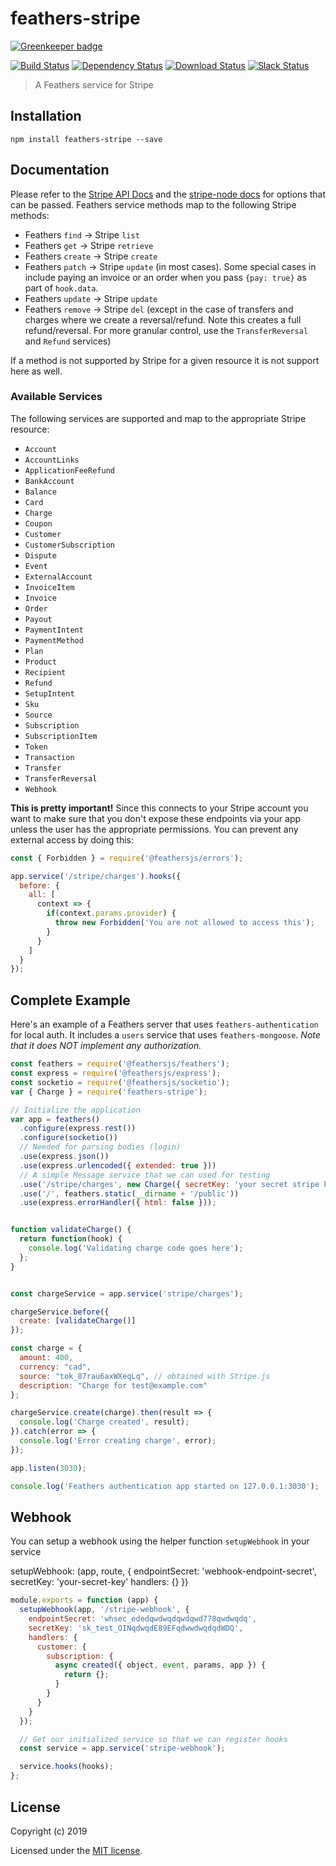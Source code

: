 # feathers-stripe

[![Greenkeeper badge](https://badges.greenkeeper.io/feathersjs-ecosystem/feathers-stripe.svg)](https://greenkeeper.io/)

[![Build Status](https://travis-ci.org/feathersjs-ecosystem/feathers-stripe.png?branch=master)](https://travis-ci.org/feathersjs-ecosystem/feathers-stripe)
[![Dependency Status](https://img.shields.io/david/feathersjs-ecosystem/feathers-stripe.svg?style=flat-square)](https://david-dm.org/feathersjs-ecosystem/feathers-stripe)
[![Download Status](https://img.shields.io/npm/dm/feathers-stripe.svg?style=flat-square)](https://www.npmjs.com/package/feathers-stripe)
[![Slack Status](http://slack.feathersjs.com/badge.svg)](http://slack.feathersjs.com)

> A Feathers service for Stripe

## Installation

```
npm install feathers-stripe --save
```

## Documentation

Please refer to the [Stripe API Docs](https://stripe.com/docs/api/node) and the [stripe-node docs](https://github.com/stripe/stripe-node) for options that can be passed. Feathers service methods map to the following Stripe methods:

- Feathers `find` -> Stripe `list`
- Feathers `get` -> Stripe `retrieve`
- Feathers `create` -> Stripe `create`
- Feathers `patch` -> Stripe `update` (in most cases). Some special cases in include paying an invoice or an order when you pass `{pay: true}` as part of `hook.data`.
- Feathers `update` -> Stripe `update`
- Feathers `remove` -> Stripe `del` (except in the case of transfers and charges where we create a reversal/refund. Note this creates a full refund/reversal. For more granular control, use the `TransferReversal` and `Refund` services)

If a method is not supported by Stripe for a given resource it is not support here as well.

### Available Services

The following services are supported and map to the appropriate Stripe resource:

- `Account`
- `AccountLinks`
- `ApplicationFeeRefund`
- `BankAccount`
- `Balance`
- `Card`
- `Charge`
- `Coupon`
- `Customer`
- `CustomerSubscription`
- `Dispute`
- `Event`
- `ExternalAccount`
- `InvoiceItem`
- `Invoice`
- `Order`
- `Payout`
- `PaymentIntent`
- `PaymentMethod`
- `Plan`
- `Product`
- `Recipient`
- `Refund`
- `SetupIntent`
- `Sku`
- `Source`
- `Subscription`
- `SubscriptionItem`
- `Token`
- `Transaction`
- `Transfer`
- `TransferReversal`
- `Webhook`


**This is pretty important!** Since this connects to your Stripe account you want to make sure that you don't expose these endpoints via your app unless the user has the appropriate permissions. You can prevent any external access by doing this:

```js
const { Forbidden } = require('@feathersjs/errors');

app.service('/stripe/charges').hooks({
  before: {
    all: [
      context => {
        if(context.params.provider) {
          throw new Forbidden('You are not allowed to access this');
        }
      }
    ]
  }
});
```

## Complete Example

Here's an example of a Feathers server that uses `feathers-authentication` for local auth.  It includes a `users` service that uses `feathers-mongoose`.  *Note that it does NOT implement any authorization.*

```js
const feathers = require('@feathersjs/feathers');
const express = require('@feathersjs/express');
const socketio = require('@feathersjs/socketio');
var { Charge } = require('feathers-stripe');

// Initialize the application
var app = feathers()
  .configure(express.rest())
  .configure(socketio())
  // Needed for parsing bodies (login)
  .use(express.json())
  .use(express.urlencoded({ extended: true }))
  // A simple Message service that we can used for testing
  .use('/stripe/charges', new Charge({ secretKey: 'your secret stripe key' }))
  .use('/', feathers.static(__dirname + '/public'))
  .use(express.errorHandler({ html: false }));


function validateCharge() {
  return function(hook) {
    console.log('Validating charge code goes here');
  };
}


const chargeService = app.service('stripe/charges');

chargeService.before({
  create: [validateCharge()]
});

const charge = {
  amount: 400,
  currency: "cad",
  source: "tok_87rau6axWXeqLq", // obtained with Stripe.js
  description: "Charge for test@example.com"
};

chargeService.create(charge).then(result => {
  console.log('Charge created', result);
}).catch(error => {
  console.log('Error creating charge', error);
});

app.listen(3030);

console.log('Feathers authentication app started on 127.0.0.1:3030');
```

## Webhook

You can setup a webhook using the helper function `setupWebhook` in your service

setupWebhook: (app, route, {
  endpointSecret: 'webhook-endpoint-secret',
  secretKey: 'your-secret-key'
  handlers: {}
})

```js
module.exports = function (app) {
  setupWebhook(app, '/stripe-webhook', {
    endpointSecret: 'whsec_ededqwdwqdqwdqwd778qwdwqdq',
    secretKey: 'sk_test_OINqdwqdE89EFqdwwdwqdqdWDQ',
    handlers: {
      customer: {
        subscription: {
          async created({ object, event, params, app }) {
            return {};
          }
        }
      }
    }
  });

  // Get our initialized service so that we can register hooks
  const service = app.service('stripe-webhook');

  service.hooks(hooks);
};
```

## License

Copyright (c) 2019

Licensed under the [MIT license](LICENSE).
